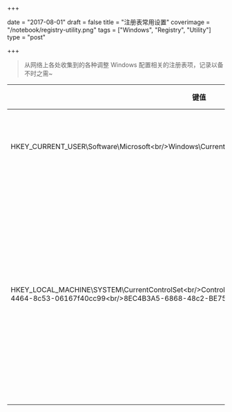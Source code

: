 +++

date = "2017-08-01"
draft = false
title = "注册表常用设置"
coverimage = "/notebook/registry-utility.png"
tags = ["Windows", "Registry", "Utility"]
type = "post"

+++

> 从网络上各处收集到的各种调整 Windows 配置相关的注册表项，记录以备不时之需~

| 键值 | 类型 | 值  | 说明 |
| ---  | ---  | --- | ---  |
| HKEY_CURRENT_USER\Software\Microsoft\<br/>Windows\CurrentVersion\Explorer\Advanced\<br/>DisabledHotkeys | REG_EXPAND_SZ | SA | 禁用 `Win + S/A` 快捷键 |
| HKEY_LOCAL_MACHINE\SYSTEM\CurrentControlSet\<br/>Control\Power\PowerSettings\<br/>7516b95f-f776-4464-8c53-06167f40cc99\<br/>8EC4B3A5-6868-48c2-BE75-4F3044BE88A7 | REG_DWORD | 0x00000002 | 开启额外的电源设置 “控制台锁定后显示关闭超时” |
